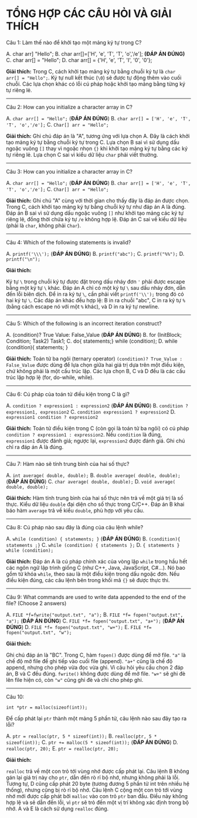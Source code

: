 # TỔNG HỢP CÁC CÂU HỎI VÀ GIẢI THÍCH

Câu 1: Làm thế nào để khởi tạo một mảng ký tự trong C?

A. char arr] "Hello";
B. char arr[]=['H', 'e', 'T', 'T', 'o','/e'];
**(ĐÁP ÁN ĐÚNG)** C. char arr[] = "Hello";
D. char arr[] = {'H', 'e', 'T', 'I', '0', '0'};


**Giải thích:** Trong C, cách khởi tạo mảng ký tự bằng chuỗi ký tự là `char arr[] = "Hello";`.  Ký tự null kết thúc (`\0`) sẽ được tự động thêm vào cuối chuỗi. Các lựa chọn khác có lỗi cú pháp hoặc khởi tạo mảng bằng từng ký tự riêng lẻ.

---

Câu 2: How can you initialize a character array in C?

A. `char arr[] = "Hello";` (**ĐÁP ÁN ĐÚNG**)
B. `char arr[] = ['H', 'e', 'T', 'T', 'o','/e'];`
C. `Char[] arr = "Hello";`


**Giải thích:** Ghi chú đáp án là "A", tương ứng với lựa chọn A.  Đây là cách khởi tạo mảng ký tự bằng chuỗi ký tự trong C. Lựa chọn B sai vì sử dụng dấu ngoặc vuông `[]` thay vì ngoặc nhọn `{}` khi khởi tạo mảng ký tự bằng các ký tự riêng lẻ.  Lựa chọn C sai vì kiểu dữ liệu `char` phải viết thường.

---

Câu 3: How can you initialize a character array in C?

A. `char arr[] = "Hello";` (**ĐÁP ÁN ĐÚNG**)
B. `char arr[] = ['H', 'e', 'T', 'T', 'o','/e'];`
C. `Char[] arr = "Hello";`

**Giải thích:** Ghi chú "A" cùng với thời gian cho thấy đây là đáp án được chọn. Trong C, cách khởi tạo mảng ký tự bằng chuỗi ký tự như đáp án A là đúng. Đáp án B sai vì sử dụng dấu ngoặc vuông `[]` như khởi tạo mảng các ký tự riêng lẻ, đồng thời chứa ký tự `/e` không hợp lệ. Đáp án C sai về kiểu dữ liệu (phải là `char`, không phải `Char`).

---

Câu 4: Which of the following statements is invalid?

A. `printf('\\\');` (**ĐÁP ÁN ĐÚNG**)
B. `printf("abc");`
C. `printf("%%");`
D. `printf("\n");`


**Giải thích:**

Ký tự `\` trong chuỗi ký tự được đặt trong dấu nháy đơn `'` phải được escape bằng một ký tự `\` khác.  Đáp án A chỉ có một ký tự `\` sau dấu nháy đơn, dẫn đến lỗi biên dịch.  Để in ra ký tự `\`, cần phải viết `printf('\\');`  trong đó có hai ký tự `\`. Các đáp án khác đều hợp lệ: B in ra chuỗi "abc", C in ra ký tự `%` (bằng cách escape nó với một `%` khác), và D in ra ký tự newline.

---

Câu 5: Which of the following is an incorrect iteration construct?

A. (condition)? True Value: False_Value (**ĐÁP ÁN ĐÚNG**)
B. for (InitBlock; Condition; Task2) Task1;
C. do{ statements;} while (condition);
D. while (condition){ statements; }

**Giải thích:** Toán tử ba ngôi (ternary operator) `(condition)? True_Value : False_Value` được dùng để lựa chọn giữa hai giá trị dựa trên một điều kiện, chứ không phải là một cấu trúc lặp. Các lựa chọn B, C và D đều là các cấu trúc lặp hợp lệ (for, do-while, while).

---

Câu 6: Cú pháp của toán tử điều kiện trong C là gì?

A. `condition ? expression1 : expression2` (**ĐÁP ÁN ĐÚNG**)
B. `condition ? expression1, expression2`
C. `condition expression1 ? expression2`
D. `expression1 condition ? expression2`

**Giải thích:** Toán tử điều kiện trong C (còn gọi là toán tử ba ngôi) có cú pháp `condition ? expression1 : expression2`.  Nếu `condition` là đúng, `expression1` được đánh giá; ngược lại, `expression2` được đánh giá.  Ghi chú chỉ ra đáp án A là đúng.

---

Câu 7: Hàm nào sẽ tính trung bình của hai số thực?

A. `int average( double, double);`
B. `double average( double, double);` (**ĐÁP ÁN ĐÚNG**)
C. `char average( double, double);`
D. `void average( double, double);`

**Giải thích:** Hàm tính trung bình của hai số thực nên trả về một giá trị là số thực. Kiểu dữ liệu `double` đại diện cho số thực trong C/C++.  Đáp án B khai báo hàm `average` trả về kiểu `double`, phù hợp với yêu cầu.

---

Câu 8: Cú pháp nào sau đây là đúng của câu lệnh while?

A. `while (condition) { statements; }` (**ĐÁP ÁN ĐÚNG**)
B. `(condition){ statements ;}`
C. `while (condition) { statements };`
D. `{ statements } while (condition);`

**Giải thích:** Đáp án A là cú pháp chính xác của vòng lặp `while` trong hầu hết các ngôn ngữ lập trình giống C (như C++, Java, JavaScript, C#...).  Nó bao gồm từ khóa `while`, theo sau là một điều kiện trong dấu ngoặc đơn.  Nếu điều kiện đúng, các câu lệnh bên trong khối mã `{}` sẽ được thực thi.

---

Câu 9: What commands are used to write data appended to the end of the file? (Choose 2 answers)

A. `FILE *f=fwrite("output.txt", "a");`
B. `FILE *f= fopen("output.txt", "a");` (**ĐÁP ÁN ĐÚNG**)
C. `FILE *f= fopen("output.txt", "a+");` (**ĐÁP ÁN ĐÚNG**)
D. `FILE *f= fopen("output.txt", "w+");`
E. `FILE *f= fopen("output.txt", "w");`


**Giải thích:**

Ghi chú đáp án là "BC".  Trong C, hàm `fopen()` được dùng để mở file.  `"a"` là chế độ mở file để ghi tiếp vào cuối file (append). `"a+"` cũng là chế độ append, nhưng cho phép vừa đọc vừa ghi.  Vì câu hỏi yêu cầu chọn 2 đáp án, B và C đều đúng.  `fwrite()` không được dùng để mở file. `"w+"` sẽ ghi đè lên file hiện có, còn `"w"` cũng ghi đè và chỉ cho phép ghi.

---

Câu 10:

`int *ptr = malloc(sizeof(int));`

Để cấp phát lại `ptr` thành một mảng 5 phần tử, câu lệnh nào sau đây tạo ra lỗi?

A. `ptr = realloc(ptr, 5 * sizeof(int));`
B. `realloc(ptr, 5 * sizeof(int));`
C. `ptr += malloc(5 * sizeof(int));` (**ĐÁP ÁN ĐÚNG**)
D. `realloc(ptr, 20);`
E. `ptr = realloc(ptr, 20);`


**Giải thích:**

`realloc` trả về một con trỏ tới vùng nhớ được cấp phát lại.  Câu lệnh B không gán lại giá trị này cho `ptr`, dẫn đến rò rỉ bộ nhớ, nhưng không phải là lỗi. Tương tự, D cũng cấp phát 20 byte (tương đương 5 phần tử int trên nhiều hệ thống), nhưng cũng bị rò rỉ bộ nhớ.  Câu lệnh C cộng một con trỏ tới vùng nhớ mới được cấp phát bởi `malloc` vào con trỏ `ptr` ban đầu. Điều này không hợp lệ và sẽ dẫn đến lỗi, vì `ptr` sẽ trỏ đến một vị trí không xác định trong bộ nhớ.  A và E là cách sử dụng `realloc` đúng.